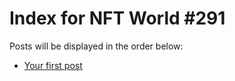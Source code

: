 # Index for NFT World #291
Posts will be displayed in the order below:

- [Your first post](./001-first.md)

